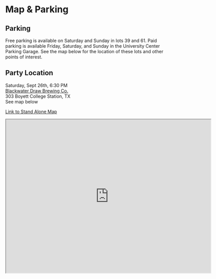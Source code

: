 # Map & Parking

## Parking

Free parking is available on Saturday and Sunday in lots 39 and 61. Paid parking is available Friday, Saturday, and Sunday in the University Center Parking Garage. See the map below for the location of these lots and other points of interest.

## Party Location

Saturday, Sept 26th, 6:30 PM<br> 
[Blackwater Draw Brewing Co.](http://www.blackwaterbrew.com/)<br>
303 Boyett College Station, TX<br>
See map below

[Link to Stand Alone Map](https://www.google.com/maps/d/edit?mid=z1cwgBhrJNoE.kypdK679JpFM&usp=sharing)

<iframe src="https://www.google.com/maps/d/u/0/embed?mid=z1cwgBhrJNoE.kypdK679JpFM" width="640" height="480"></iframe>
